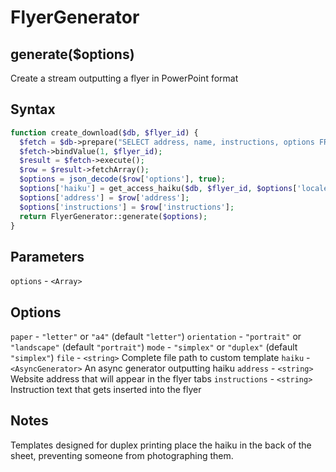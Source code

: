 # FlyerGenerator

## generate($options)

Create a stream outputting a flyer in PowerPoint format

## Syntax

```php
function create_download($db, $flyer_id) {
  $fetch = $db->prepare("SELECT address, name, instructions, options FROM flyer WHERE id = ?");
  $fetch->bindValue(1, $flyer_id);
  $result = $fetch->execute();
  $row = $result->fetchArray();
  $options = json_decode($row['options'], true);
  $options['haiku'] = get_access_haiku($db, $flyer_id, $options['locale']);
  $options['address'] = $row['address'];
  $options['instructions'] = $row['instructions'];
  return FlyerGenerator::generate($options);
}
```

## Parameters

`options` - `<Array>`

## Options

`paper` - `"letter"` or `"a4"` (default `"letter"`)
`orientation` - `"portrait"` or `"landscape"` (default `"portrait"`)
`mode` - `"simplex"` or `"duplex"` (default `"simplex"`)
`file` - `<string>` Complete file path to custom template
`haiku` - `<AsyncGenerator>` An async generator outputting haiku
`address` - `<string>` Website address that will appear in the flyer tabs
`instructions` - `<string>` Instruction text that gets inserted into the flyer

## Notes

Templates designed for duplex printing place the haiku in the back of the sheet, 
preventing someone from photographing them.